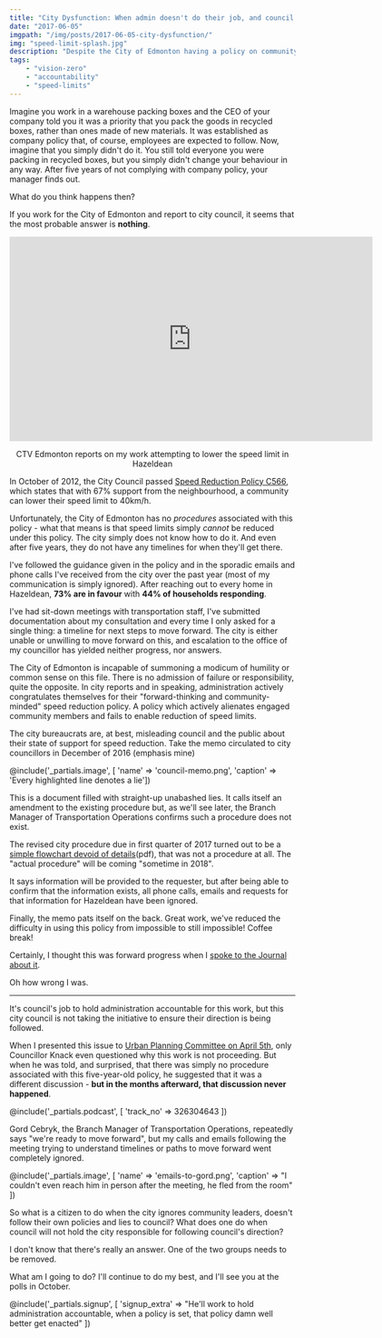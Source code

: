```yaml
---
title: "City Dysfunction: When admin doesn't do their job, and council won't hold them accountable"
date: "2017-06-05"
imgpath: "/img/posts/2017-06-05-city-dysfunction/"
img: "speed-limit-splash.jpg"
description: "Despite the City of Edmonton having a policy on community speed reduction, it remains impossible to lower speeds in communities."
tags: 
    - "vision-zero"
    - "accountability"
    - "speed-limits"
---
```


Imagine you work in a warehouse packing boxes and the CEO of your company told you it was a priority that you pack
the goods in recycled boxes, rather than ones made of new materials. It was established as company policy that, of course,
employees are expected to follow. Now, imagine that you simply didn't do it. You still told everyone you were packing in
recycled boxes, but you simply didn't change your behaviour in any way. After five years of not complying with company
policy, your manager finds out.

What do you think happens then?

If you work for the City of Edmonton and report to city council, it seems that the most probable answer is **nothing**.

<div class="council-motion" style="text-align: center;">
    <iframe style="width:640px" src="https://bmplayer-a.akamaihd.net/shareable/embedssl.html?dc=ctvnews_web&cid=1138688&col=340&w=640&h=360&pl=0&plh=0&adSite=ctv.ctvnewsedmonton&adZone=latestnews&omniAcct=ctvgmnews,ctvgmnewsglobalsuite&section=Edmonton&site=edmonton&shareUrl=http://edmonton.ctvnews.ca/video?clipId=1138688&binId=1.1203428&playlistPageNum=1&v7=video&v8=home&v9=&v10=" style="text-align:center; margin:0 auto;" width="100%" height="360" scrolling="no" frameborder="0" allowfullscreen="true" webkitallowfullscreen="true" mozallowfullscreen="true" ></iframe>
    <p>
        CTV Edmonton reports on my work attempting to lower the speed limit in Hazeldean
    </p>
</div>

In October of 2012, the City Council passed [Speed Reduction Policy C566](https://www.edmonton.ca/transportation/PoliciesDirectives/C566.pdf), which
states that with 67% support from the neighbourhood, a community can lower their speed limit to 40km/h.

Unfortunately, the City of Edmonton has no *procedures* associated with this policy - what that means is that speed limits
simply *cannot* be reduced under this policy. The city simply does not know how to do it. And even after five years, they 
do not have any timelines for when they'll get there.

I've followed the guidance given in the policy and in the sporadic emails and phone calls I've received from the city over the
past year (most of my communication is simply ignored). After reaching out to every home in Hazeldean, 
**73% are in favour** with **44% of households responding**.

<div style="text-align:center;">
<style>
    .yes {
        color:green;
    }
    .no {
        color:red;
    }
</style>

<span>
    <i class="fa fa-3x fa-home yes"></i>
    <i class="fa fa-3x fa-home yes"></i>
    <i class="fa fa-3x fa-home yes"></i>
    <i class="fa fa-3x fa-home yes"></i>
    <i class="fa fa-3x fa-home yes"></i>
    <i class="fa fa-3x fa-home yes"></i>
    <i class="fa fa-3x fa-home yes"></i>
</span>
<span class="color:red;">
    <i class="fa fa-3x fa-home no"></i>
    <i class="fa fa-3x fa-home no"></i>
    <i class="fa fa-3x fa-home no"></i>
</span>
</div>

I've had sit-down meetings with transportation staff, I've submitted documentation about my consultation and every time
I only asked for a single thing: a timeline for next steps to move forward. The city is either unable or unwilling to
move forward on this, and escalation to the office of my councillor has yielded neither progress, nor answers.
    
The City of Edmonton is incapable of summoning a modicum of humility or common sense on this file. There is no admission of
failure or responsibility, quite the opposite. In city reports and in speaking, administration actively congratulates themselves
for their "forward-thinking and community-minded" speed reduction policy. A policy which actively alienates engaged community members
and fails to enable reduction of speed limits.

The city bureaucrats are, at best, misleading council and the public about their state of support for speed reduction.
Take the memo circulated to city councillors in December of 2016 (emphasis mine)

@include('_partials.image', [ 'name' => 'council-memo.png', 'caption' => 'Every highlighted line denotes a lie'])

This is a document filled with straight-up unabashed lies. It calls itself an amendment to the existing procedure but, as we'll see later,
the Branch Manager of Transportation Operations confirms such a procedure does not exist.

The revised city procedure due in first quarter of 2017 turned out to be a [simple flowchart devoid of details](/pdf/2017-06-05-city-dysfunction/new-cmtp-flowchart.pdf)(pdf), that was not
a procedure at all. The "actual procedure" will be coming "sometime in 2018".

It says information will be provided to the requester, but after being able to confirm that the information exists, all 
phone calls, emails and requests for that information for Hazeldean have been ignored.

Finally, the memo pats itself on the back. Great work, we've reduced the difficulty in using this policy from impossible
to still impossible! Coffee break!

Certainly, I thought this was forward progress when I [spoke to the Journal about it](http://edmontonjournal.com/news/local-news/edmonton-makes-it-easier-for-neighbourhoods-to-lower-speed-limits).

Oh how wrong I was.

---

It's council's job to hold administration accountable for this
work, but this city council is not taking the initiative to ensure their direction is being followed.

When I presented this issue to [Urban Planning Committee on April 5th](https://yegvotes.info/meetings/1848), only Councillor
Knack even questioned why this work is not proceeding. But when he was told, and surprised, that there was simply no procedure
associated with this five-year-old policy, he suggested that it was a different discussion - **but in the months afterward, that discussion
never happened**.

@include('_partials.podcast', [ 'track_no' => 326304643 ])


Gord Cebryk, the Branch Manager of Transportation Operations, repeatedly says "we're ready to move forward", but my calls and
emails following the meeting trying to understand timelines or paths to move forward went completely ignored.

@include('_partials.image', [ 'name' => 'emails-to-gord.png', 'caption' => "I couldn't even reach him in person after the meeting, he fled from the room" ])

So what is a citizen to do when the city ignores community leaders, doesn't follow their own policies and lies to council?
What does one do when council will not hold the city responsible for following council's direction?

I don't know that there's really an answer. One of the two groups needs to be removed.

What am I going to do? I'll continue to do my best, and I'll see you at the polls in October.

@include('_partials.signup', [ 'signup_extra' => "He'll work to hold administration accountable, when a policy is set, that policy damn well better get enacted" ])
